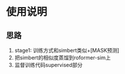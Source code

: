# 使用说明
## 思路
1. stage1: 训练方式和simbert类似+[MASK预测]
2. 把simbert的相似度蒸馏到roformer-sim上
3. 监督训练代码supervised部分
